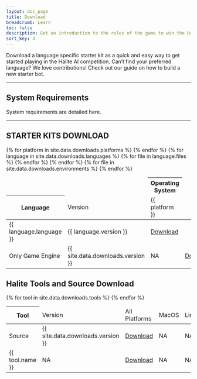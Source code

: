 ```yaml
---
layout: doc_page
title: Download
breadcrumb: Learn
toc: false
description: Get an introduction to the rules of the game to win the Halite AI Programming Challenge.
sort_key: 3
---
```


<div class="doc-section" markdown="1">

Download a language specific starter kit as a quick and easy way to get started playing in the Halite AI competition. Can’t find your preferred language? We love contributions!
Check out our guide on how to build a new starter bot.

---

## System Requirements

System requirements are detailed here.

---

## STARTER KITS DOWNLOAD

<div class="table-container">
    <table class="table">
        <thead>
            <tr>
                <td></td>
                <td></td>
                <th colspan="{{ site.data.downloads.platforms | size }}" class="text-center">Operating System</th>
            </tr>
            <tr>
                <th>Language</th>
                <td>Version</td>
                {% for platform in site.data.downloads.platforms %}
                <td>{{ platform }}</td>
                {% endfor %}
            </tr>
        </thead>
        <tbody>
            {% for language in site.data.downloads.languages %}
            <tr>
                <td>{{ language.language }}</td>
                <td>{{ language.version }}</td>
                {% for file in language.files %}
                <td><a href="{{ site.baseurl }}/{{ file }}">Download</a></td>
                {% endfor %}
            </tr>
            {% endfor %}
            <tr>
                <td>Only Game Engine</td>
                <td>{{ site.data.downloads.version }}</td>
                <td>NA</td>
                {% for file in site.data.downloads.environments %}
                <td><a href="{{ site.baseurl }}/{{ file }}">Download</a></td>
                {% endfor %}
            </tr>
        </tbody>
    </table>
</div>

## Halite Tools and Source Download

<div class="table-container">
    <table class="table">
        <thead>
            <tr>
                <th>Tool</th>
                <td>Version</td>
                <td>All Platforms</td>
                <td>MacOS</td>
                <td>Linux</td>
                <td>Windows</td>
            </tr>
        </thead>
        <tbody>
            <tr>
                <td>Source</td>
                <td>{{ site.data.downloads.version }}</td>
                <td><a href="{{ site.baseurl }}/{{ site.data.downloads.source }}">Download</a></td>
                <td>NA</td>
                <td>NA</td>
                <td>NA</td>
            </tr>
            {% for tool in site.data.downloads.tools %}
            <tr>
                <td>{{ tool.name }}</td>
                <td>NA</td>
                <td><a href="{{ site.baseurl }}/{{ tool.files[0] }}">Download</a></td>
                <td>NA</td>
                <td>NA</td>
                <td>NA</td>
            </tr>
            {% endfor %}
        </tbody>
    </table>
</div>
